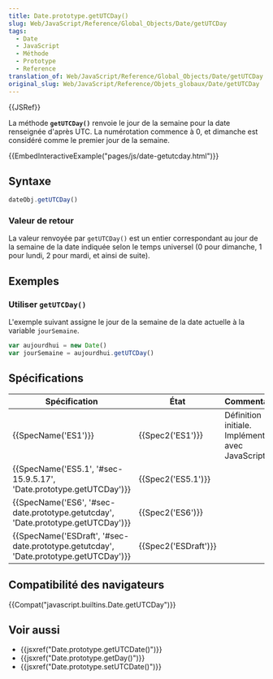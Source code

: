 ```yaml
---
title: Date.prototype.getUTCDay()
slug: Web/JavaScript/Reference/Global_Objects/Date/getUTCDay
tags:
  - Date
  - JavaScript
  - Méthode
  - Prototype
  - Reference
translation_of: Web/JavaScript/Reference/Global_Objects/Date/getUTCDay
original_slug: Web/JavaScript/Reference/Objets_globaux/Date/getUTCDay
---
```

{{JSRef}}

La méthode **`getUTCDay()`** renvoie le jour de la semaine pour la date renseignée d'après UTC. La numérotation commence à 0, et dimanche est considéré comme le premier jour de la semaine.

{{EmbedInteractiveExample("pages/js/date-getutcday.html")}}

## Syntaxe

```js
dateObj.getUTCDay()
```

### Valeur de retour

La valeur renvoyée par `getUTCDay()` est un entier correspondant au jour de la semaine de la date indiquée selon le temps universel (0 pour dimanche, 1 pour lundi, 2 pour mardi, et ainsi de suite).

## Exemples

### Utiliser `getUTCDay()`

L'exemple suivant assigne le jour de la semaine de la date actuelle à la variable `jourSemaine`.

```js
var aujourdhui = new Date()
var jourSemaine = aujourdhui.getUTCDay()
```

## Spécifications

| Spécification                                                                                                    | État                         | Commentaires                                          |
| ---------------------------------------------------------------------------------------------------------------- | ---------------------------- | ----------------------------------------------------- |
| {{SpecName('ES1')}}                                                                                         | {{Spec2('ES1')}}         | Définition initiale. Implémentée avec JavaScript 1.3. |
| {{SpecName('ES5.1', '#sec-15.9.5.17', 'Date.prototype.getUTCDay')}}                         | {{Spec2('ES5.1')}}     |                                                       |
| {{SpecName('ES6', '#sec-date.prototype.getutcday', 'Date.prototype.getUTCDay')}}     | {{Spec2('ES6')}}         |                                                       |
| {{SpecName('ESDraft', '#sec-date.prototype.getutcday', 'Date.prototype.getUTCDay')}} | {{Spec2('ESDraft')}} |                                                       |

## Compatibilité des navigateurs

{{Compat("javascript.builtins.Date.getUTCDay")}}

## Voir aussi

- {{jsxref("Date.prototype.getUTCDate()")}}
- {{jsxref("Date.prototype.getDay()")}}
- {{jsxref("Date.prototype.setUTCDate()")}}
